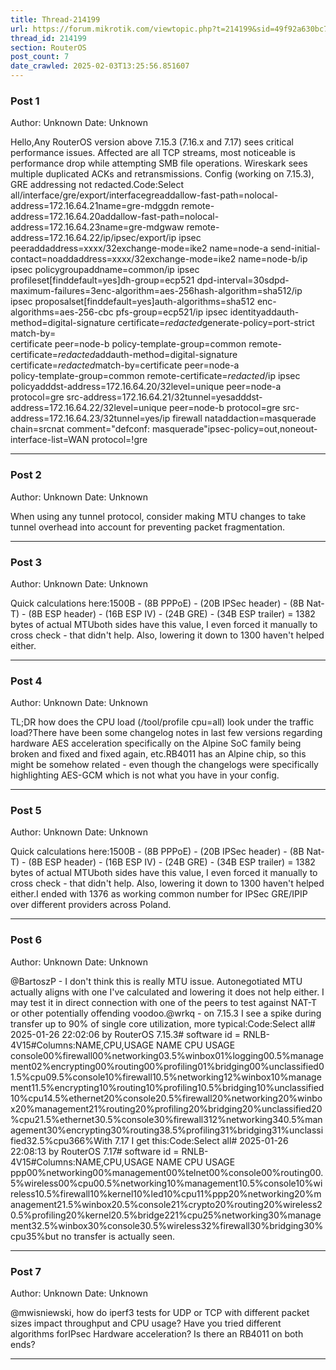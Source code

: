 ```yaml
---
title: Thread-214199
url: https://forum.mikrotik.com/viewtopic.php?t=214199&sid=49f92a630bc7970d8ca50523be880e8f
thread_id: 214199
section: RouterOS
post_count: 7
date_crawled: 2025-02-03T13:25:56.851607
---
```


### Post 1
Author: Unknown
Date: Unknown

Hello,Any RouterOS version above 7.15.3 (7.16.x and 7.17) sees critical performance issues. Affected are all TCP streams, most noticeable is performance drop while attempting SMB file operations. Wireskark sees multiple duplicated ACKs and retransmissions. Config (working on 7.15.3), GRE addressing not redacted.Code:Select all/interface/gre/export/interfacegreaddallow-fast-path=nolocal-address=172.16.64.21name=gre-mdggdn remote-address=172.16.64.20addallow-fast-path=nolocal-address=172.16.64.23name=gre-mdgwaw remote-address=172.16.64.22/ip/ipsec/export/ip ipsec peeraddaddress=xxxx/32exchange-mode=ike2 name=node-a send-initial-contact=noaddaddress=xxxx/32exchange-mode=ike2 name=node-b/ip ipsec policygroupaddname=common/ip ipsec profileset[finddefault=yes]dh-group=ecp521 dpd-interval=30sdpd-maximum-failures=3enc-algorithm=aes-256hash-algorithm=sha512/ip ipsec proposalset[finddefault=yes]auth-algorithms=sha512 enc-algorithms=aes-256-cbc pfs-group=ecp521/ip ipsec identityaddauth-method=digital-signature certificate=*redacted*generate-policy=port-strict match-by=\
    certificate peer=node-b policy-template-group=common remote-certificate=*redacted*addauth-method=digital-signature certificate=*redacted*match-by=certificate peer=node-a \
    policy-template-group=common remote-certificate=*redacted*/ip ipsec policyadddst-address=172.16.64.20/32level=unique peer=node-a protocol=gre src-address=172.16.64.21/32tunnel=yesadddst-address=172.16.64.22/32level=unique peer=node-b protocol=gre src-address=172.16.64.23/32tunnel=yes/ip firewall nataddaction=masquerade chain=srcnat comment="defconf: masquerade"ipsec-policy=out,noneout-interface-list=WAN protocol=!gre

---
### Post 2
Author: Unknown
Date: Unknown

When using any tunnel protocol, consider making MTU changes to take tunnel overhead into account for preventing packet fragmentation.

---
### Post 3
Author: Unknown
Date: Unknown

Quick calculations here:1500B - (8B PPPoE) - (20B IPSec header) - (8B Nat-T) - (8B ESP header) - (16B ESP IV) - (24B GRE) - (34B ESP trailer) = 1382 bytes of actual MTUboth sides have this value, I even forced it manually to cross check - that didn't help. Also, lowering it down to 1300 haven't helped either.

---
### Post 4
Author: Unknown
Date: Unknown

TL;DR how does the CPU load (/tool/profile cpu=all) look under the traffic load?There have been some changelog notes in last few versions regarding hardware AES acceleration specifically on the Alpine SoC family being broken and fixed and fixed again, etc.RB4011 has an Alpine chip, so this might be somehow related - even though the changelogs were specifically highlighting AES-GCM which is not what you have in your config.

---
### Post 5
Author: Unknown
Date: Unknown

Quick calculations here:1500B - (8B PPPoE) - (20B IPSec header) - (8B Nat-T) - (8B ESP header) - (16B ESP IV) - (24B GRE) - (34B ESP trailer) = 1382 bytes of actual MTUboth sides have this value, I even forced it manually to cross check - that didn't help. Also, lowering it down to 1300 haven't helped either.I ended with 1376 as working common number for IPSec GRE/IPIP over different providers across Poland.

---
### Post 6
Author: Unknown
Date: Unknown

@BartoszP - I don't think this is really MTU issue. Autonegotiated MTU actually aligns with one I've calculated and lowering it does not help either. I may test it in direct connection with one of the peers to test against NAT-T or other potentially offending voodoo.@wrkq - on 7.15.3 I see a spike during transfer up to 90% of single core utilization, more typical:Code:Select all# 2025-01-26 22:02:06 by RouterOS 7.15.3# software id = RNLB-4V15#Columns:NAME,CPU,USAGE
NAME          CPU  USAGE
console00%firewall00%networking03.5%winbox01%logging00.5%management02%encrypting00%routing00%profiling01%bridging00%unclassified01.5%cpu09.5%console10%firewall10.5%networking12%winbox10%management11.5%encrypting10%routing10%profiling10.5%bridging10%unclassified10%cpu14.5%ethernet20%console20.5%firewall20%networking20%winbox20%management21%routing20%profiling20%bridging20%unclassified20%cpu21.5%ethernet30.5%console30%firewall312%networking340.5%management30%encrypting30%routing38.5%profiling31%bridging31%unclassified32.5%cpu366%With 7.17 I get this:Code:Select all# 2025-01-26 22:08:13 by RouterOS 7.17# software id = RNLB-4V15#Columns:NAME,CPU,USAGE
NAME        CPU  USAGE
ppp00%networking00%management00%telnet00%console00%routing00.5%wireless00%cpu00.5%networking10%management10.5%console10%wireless10.5%firewall10%kernel10%led10%cpu11%ppp20%networking20%management21.5%winbox20.5%console21%crypto20%routing20%wireless20.5%profiling20%kernel20.5%bridge221%cpu25%networking30%management32.5%winbox30%console30.5%wireless32%firewall30%bridging30%cpu35%but no transfer is actually seen.

---
### Post 7
Author: Unknown
Date: Unknown

@mwisniewski, how do iperf3 tests for UDP or TCP with different packet sizes impact throughput and CPU usage? Have you tried different algorithms forIPsec Hardware acceleration? Is there an RB4011 on both ends?

---
